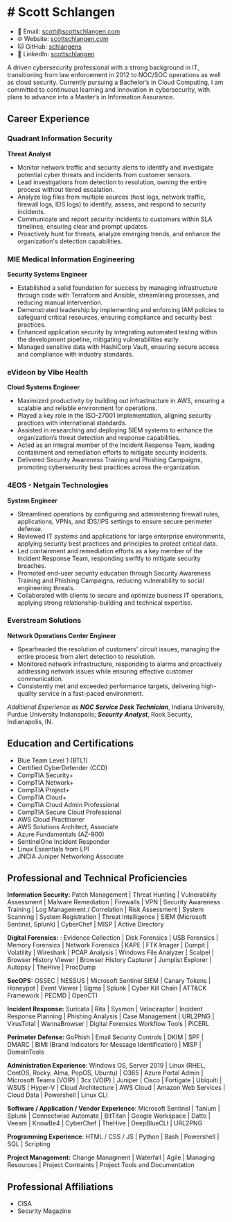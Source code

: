 # # Scott Schlangen

- 📧 Email: [scott@scottschlangen.com](mailto:scott@scottschlangen.com)
- 🌐 Website: [scottschlangen.com](http://scottschlangen.com)
- 🐱 GitHub: [schlangens](https://github.com/schlangens)
- 💼 LinkedIn: [scottschlangen](https://linkedin.com/in/scottschlangen)

A driven cybersecurity professional with a strong background in IT, transitioning from law enforcement in 2012 to NOC/SOC operations as well as cloud security. Currently pursuing a Bachelor’s in Cloud Computing, I am committed to continuous learning and innovation in cybersecurity, with plans to advance into a Master’s in Information Assurance.

## Career Experience

### Quadrant Information Security

**Threat Analyst**

- Monitor network traffic and security alerts to identify and investigate potential cyber threats and incidents from customer sensors.
- Lead investigations from detection to resolution, owning the entire process without tiered escalation.
- Analyze log files from multiple sources (host logs, network traffic, firewall logs, IDS logs) to identify, assess, and respond to security incidents.
- Communicate and report security incidents to customers within SLA timelines, ensuring clear and prompt updates.
- Proactively hunt for threats, analyze emerging trends, and enhance the organization's detection capabilities.

### MIE Medical Information Engineering

**Security Systems Engineer**

- Established a solid foundation for success by managing infrastructure through code with Terraform and Ansible, streamlining processes, and reducing manual intervention.
- Demonstrated leadership by implementing and enforcing IAM policies to safeguard critical resources, ensuring compliance and security best practices.
- Enhanced application security by integrating automated testing within the development pipeline, mitigating vulnerabilities early.
- Managed sensitive data with HashiCorp Vault, ensuring secure access and compliance with industry standards.

### eVideon by Vibe Health

**Cloud Systems Engineer**

- Maximized productivity by building out infrastructure in AWS, ensuring a scalable and reliable environment for operations.
- Played a key role in the ISO-27001 implementation, aligning security practices with international standards.
- Assisted in researching and deploying SIEM systems to enhance the organization’s threat detection and response capabilities.
- Acted as an integral member of the Incident Response Team, leading containment and remediation efforts to mitigate security incidents.
- Delivered Security Awareness Training and Phishing Campaigns, promoting cybersecurity best practices across the organization.

### 4EOS - Netgain Technologies 

**System Engineer**

- Streamlined operations by configuring and administering firewall rules, applications, VPNs, and IDS/IPS settings to ensure secure perimeter defense.
- Reviewed IT systems and applications for large enterprise environments, applying security best practices and principles to protect critical data.
- Led containment and remediation efforts as a key member of the Incident Response Team, responding swiftly to mitigate security breaches.
- Promoted end-user security education through Security Awareness Training and Phishing Campaigns, reducing vulnerability to social engineering threats.
- Collaborated with clients to secure and optimize business IT operations, applying strong relationship-building and technical expertise.

### Everstream Solutions 

**Network Operations Center Engineer**

- Spearheaded the resolution of customers' circuit issues, managing the entire process from alert detection to resolution.
- Monitored network infrastructure, responding to alarms and proactively addressing network issues while ensuring effective customer communication.
- Consistently met and exceeded performance targets, delivering high-quality service in a fast-paced environment.

_Additional Experience as_ **_NOC Service Desk Technician_**, Indiana University, Purdue University Indianapolis; **_Security_** **_Analyst_**, Rook Security, Indianapolis, IN.

## Education and Certifications

- Blue Team Level 1 (BTL1)
- Certified CyberDefender (CCD)
- CompTIA Security+
- CompTIA Network+
- CompTIA Project+
- CompTIA Cloud+
- CompTIA Cloud Admin Professional 
- CompTIA Secure Cloud Professional 
- AWS Cloud Practitioner
- AWS Solutions Architect, Associate
- Azure Fundamentals (AZ-900)
- SentinelOne Incident Responder
- Linux Essentials from LPI
- JNCIA Juniper Networking Associate

## Professional and Technical Proficiencies

**Information Security:** Patch Management | Threat Hunting | Vulnerability Assessment | Malware Remediation | Firewalls | VPN | Security Awareness Training | Log Management / Correlation | Risk Assessment | System Scanning | System Registration | Threat Intelligence | SIEM (Microsoft Sentinel, Splunk) | CyberChef | MISP | Active Directory

**Digital Forensics:** : Evidence Collection | Disk Forensics | USB Forensics | Memory Forensics | Network Forensics | KAPE | FTK Imager | Dumpit | Volatility | Wireshark | PCAP Analysis | Windows File Analyzer | Scalpel | Browser History Viewer | Browser History Capturer | Jumplist Explorer | Autopsy | TheHive | ProcDump

**SecOPS:** OSSEC | NESSUS | Microsoft Sentinel SIEM | Canary Tokens | Honeypot | Event Viewer | Sigma | Splunk | Cyber Kill Chain | ATT&CK Framework | PECMD | OpenCTI

**Incident Response:** Suricata | Rita | Sysmon | Velociraptor | Incident Response Planning | Phishing Analysis | Case Management | URL2PNG | VirusTotal | WannaBrowser | Digital Forensics Workflow Tools | PICERL

**Perimeter Defense:** GoPhish | Email Security Controls | DKIM | SPF | DMARC | BIMI (Brand Indicators for Message Identification) | MISP | DomainTools

**Administration Experience**: Windows OS, Server 2019 | Linux (RHEL, CentOS, Rocky, Alma, PopOS, Ubuntu) | O365 | Azure Portal Admin | Microsoft Teams (VOIP) | 3cx (VOIP) | Juniper | Cisco | Fortigate | Ubiquiti | WSUS | Hyper-V | Cloud Architecture | AWS Cloud | Amazon Web Services | Cloud Data | Powershell | Linux CLI

**Software / Application / Vendor Experience**: Microsoft Sentinel | Tanium | Splunk | Connectwise Automate | BitTitan | Google Workspace | Datto | Veeam | KnowBe4 | CyberChef | TheHive | DeepBlueCLI | URL2PNG

**Programming Experience**: HTML / CSS / JS | Python | Bash | Powershell | SQL | Scripting

**Project Management:** Change Managment | Waterfall | Agile | Managing Resources | Project Contraints | Project Tools and Documentation

## Professional Affiliations

- CISA
- Security Magazine
